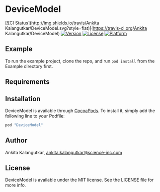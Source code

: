 # DeviceModel

[![CI Status](http://img.shields.io/travis/Ankita Kalangutkar/DeviceModel.svg?style=flat)](https://travis-ci.org/Ankita Kalangutkar/DeviceModel)
[![Version](https://img.shields.io/cocoapods/v/DeviceModel.svg?style=flat)](http://cocoapods.org/pods/DeviceModel)
[![License](https://img.shields.io/cocoapods/l/DeviceModel.svg?style=flat)](http://cocoapods.org/pods/DeviceModel)
[![Platform](https://img.shields.io/cocoapods/p/DeviceModel.svg?style=flat)](http://cocoapods.org/pods/DeviceModel)

## Example

To run the example project, clone the repo, and run `pod install` from the Example directory first.

## Requirements

## Installation

DeviceModel is available through [CocoaPods](http://cocoapods.org). To install
it, simply add the following line to your Podfile:

```ruby
pod "DeviceModel"
```

## Author

Ankita Kalangutkar, ankita.kalangutkar@science-inc.com

## License

DeviceModel is available under the MIT license. See the LICENSE file for more info.
